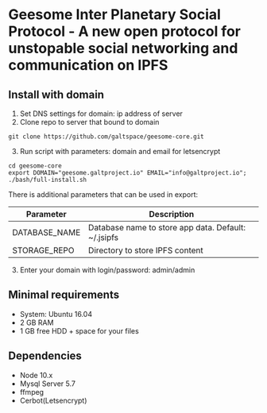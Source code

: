 # Geesome Inter Planetary Social Protocol - A new open protocol for unstopable social networking and communication on IPFS

## Install with domain
1. Set DNS settings for domain: ip address of server
2. Clone repo to server that bound to domain
```
git clone https://github.com/galtspace/geesome-core.git
```
3. Run script with parameters: domain and email for letsencrypt
```
cd geesome-core
export DOMAIN="geesome.galtproject.io" EMAIL="info@galtproject.io"; ./bash/full-install.sh 
```
There is additional parameters that can be used in export:

| Parameter | Description |
|-----|-------------|
| DATABASE_NAME | Database name to store app data. Default: ~/.jsipfs |
| STORAGE_REPO | Directory to store IPFS content  |

3. Enter your domain with login/password: admin/admin

## Minimal requirements
- System: Ubuntu 16.04
- 2 GB RAM
- 1 GB free HDD + space for your files

## Dependencies
- Node 10.x
- Mysql Server 5.7
- ffmpeg
- Cerbot(Letsencrypt)
